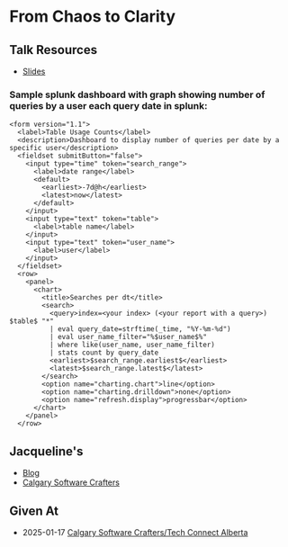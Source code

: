# From Chaos to Clarity

## Talk Resources
* [Slides](https://github.com/jmasonlee/Talks/blob/master/Slides/Chaos_to_clarity%20%5BAutosaved%5D.pptx.bak.pptx)

### Sample splunk dashboard with graph showing number of queries by a user each query date in splunk:
```
<form version="1.1">
  <label>Table Usage Counts</label>
  <description>Dashboard to display number of queries per date by a specific user</description>
  <fieldset submitButton="false">
    <input type="time" token="search_range">
      <label>date range</label>
      <default>
        <earliest>-7d@h</earliest>
        <latest>now</latest>
      </default>
    </input>
    <input type="text" token="table">
      <label>table name</label>
    </input>
    <input type="text" token="user_name">
      <label>user</label>
    </input>
  </fieldset>
  <row>
    <panel>
      <chart>
        <title>Searches per dt</title>
        <search>
          <query>index=<your index> (<your report with a query>) $table$ "*"
          | eval query_date=strftime(_time, "%Y-%m-%d")
          | eval user_name_filter="%$user_name$%"
          | where like(user_name, user_name_filter)
          | stats count by query_date
          <earliest>$search_range.earliest$</earliest>
          <latest>$search_range.latest$</latest>
        </search>
        <option name="charting.chart">line</option>
        <option name="charting.drilldown">none</option>
        <option name="refresh.display">progressbar</option>
      </chart>
    </panel>
  </row>
```

## Jacqueline's

* [Blog](http://jmasonlee.github.io/)
* [Calgary Software Crafters](https://www.meetup.com/Calgary-Software-Crafters/)

## Given At
  * 2025-01-17 [Calgary Software Crafters/Tech Connect Alberta](https://www.meetup.com/calgary-software-crafters/events/305468464/)
